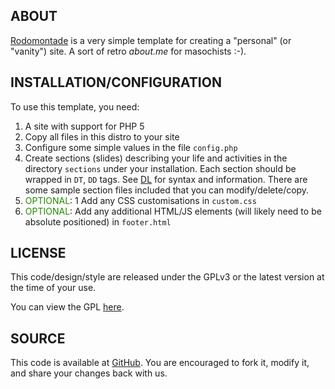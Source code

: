 ## ABOUT ##

[Rodomontade](http://en.wikipedia.org/wiki/Rodomontade) is a very simple
template for creating a "personal" (or "vanity") site. A sort of retro
*about.me* for masochists :-).

## INSTALLATION/CONFIGURATION ##

To use this template, you need:

1. A site with support for PHP 5
1. Copy all files in this distro to your site
1. Configure some simple values in the file `config.php`
1. Create sections (slides) describing your life and activities
   in the directory `sections` under your installation.
   Each section should be wrapped in `DT`, `DD` tags. See
   [DL](https://developer.mozilla.org/en/HTML/Element/dl) for
   syntax and information. There are some sample section files
   included that you can modify/delete/copy.
1. <span style='color: #280;'>OPTIONAL</span>:
1  Add any CSS customisations in `custom.css`
1. <span style='color: #280;'>OPTIONAL</span>:
   Add any additional HTML/JS elements (will likely need to
   be absolute positioned) in `footer.html`

## LICENSE ##

This code/design/style are released under the GPLv3 or the latest
version at the time of your use.

You can view the GPL [here](http://www.gnu.org/copyleft/gpl.html).

## SOURCE ##

This code is available at
[GitHub](https://github.com/ahrencode/).
You are encouraged to fork it, modify it, and share your changes back with us.

